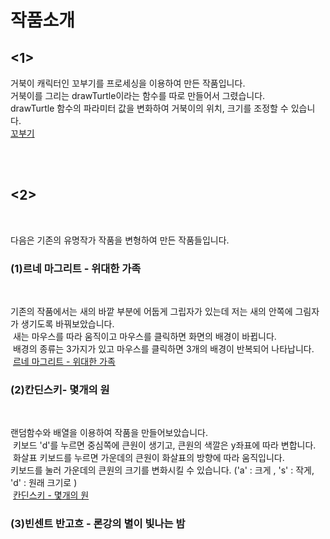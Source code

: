 <html>
<head>
</head>
<body>
<h1>작품소개</h1>
 <h2><1></h2>
  <p>거북이 캐릭터인 꼬부기를 프로세싱을 이용하여 만든 작품입니다.<br>
 거북이를 그리는 drawTurtle이라는 함수를 따로 만들어서 그렸습니다.<br>
 drawTurtle 함수의 파라미터 값을 변화하여 거북이의 위치, 크기를 조정할 수 있습니다.<br> 
 <a href= "https://jmyoo55.github.io/turtle-1/" title= "꼬부기">꼬부기</a></p>
  <br>
  <br>
 <h2><2></h2>
  <p>다음은 기존의 유명작가 작품을 변형하여 만든 작품들입니다.</p>
  <h3>(1)르네 마그리트 - 위대한 가족</h3>
  <p>기존의 작품에서는 새의 바깥 부분에 어둡게 그립자가 있는데 저는 새의 안쪽에 그림자가 생기도록 바꿔보았습니다.<br>
  새는 마우스를 따라 움직이고 마우스를 클릭하면 화면의 배경이 바뀝니다.<br>
  배경의 종류는 3가지가 있고 마우스를 클릭하면 3개의 배경이 반복되어 나타납니다.<br>
  <a href= "https://jmyoo55.github.io/rene/" title = "르네 마그리트- 위대한 가족">르네 마그리트 - 위대한 가족</a></p>
  <h3>(2)칸딘스키- 몇개의 원</h3>
  <p>랜덤함수와 배열을 이용하여 작품을 만들어보았습니다.<br>
  키보드 'd'를 누르면 중심쪽에 큰원이 생기고, 큰원의 색깔은 y좌표에 따라 변합니다.<br>
  화살표 키보드를 누르면 가운데의 큰원이 화살표의 방향에 따라 움직입니다.<br>
  키보드를 눌러 가운데의 큰원의 크기를 변화시킬 수 있습니다. ('a' : 크게 , 's' : 작게, 'd' : 원래 크기로 )<br>
  <a href= "https://jmyoo55.github.io/kandinsky/" title = "칸딘스키 - 몇개의 원">칸딘스키 - 몇개의 원</a></p>
  <h3>(3)빈센트 반고흐 - 론강의 별이 빛나는 밤</h3>
  <p>
